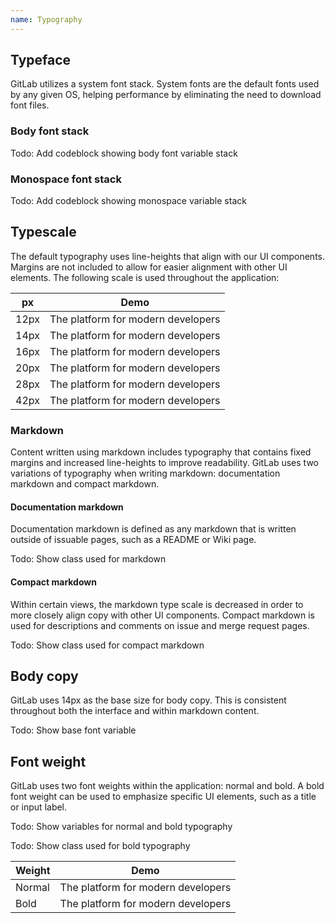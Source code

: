 ```yaml
---
name: Typography
---
```


## Typeface

GitLab utilizes a system font stack. System fonts are the default fonts used by any given OS, helping performance by eliminating the need to download font files.

### Body font stack

Todo: Add codeblock showing body font variable stack

### Monospace font stack

Todo: Add codeblock showing monospace variable stack

## Typescale

The default typography uses line-heights that align with our UI components. Margins are not included to allow for easier alignment with other UI elements. The following scale is used throughout the application:

<table class="gl-table type-scale m-b-6 gl-table">
<thead>
<tr>
<th>px</th>
<th>Demo</th>
</tr>
</thead>
<tbody>
<tr>
<td>12px</td>
<td class="ts-6">The platform for modern developers</td>
</tr>
<tr>
<td>14px</td>
<td class="ts-5">The platform for modern developers</td>
</tr>
<tr>
<td>16px</td>
<td class="ts-4">The platform for modern developers</td>
</tr>
<tr>
<td>20px</td>
<td class="ts-3">The platform for modern developers</td>
</tr>
<tr>
<td>28px</td>
<td class="ts-2">The platform for modern developers</td>
</tr>
<tr>
<td>42px</td>
<td class="ts-1">The platform for modern developers</td>
</tr>
</tbody>
</table>

### Markdown

Content written using markdown includes typography that contains fixed margins and increased line-heights to improve readability. GitLab uses two variations of typography when writing markdown: documentation markdown and compact markdown.

#### Documentation markdown

Documentation markdown is defined as any markdown that is written outside of issuable pages, such as a README or Wiki page.

Todo: Show class used for markdown

#### Compact markdown

Within certain views, the markdown type scale is decreased in order to more closely align copy with other UI components. Compact markdown is used for descriptions and comments on issue and merge request pages.

Todo: Show class used for compact markdown

## Body copy

GitLab uses 14px as the base size for body copy. This is consistent throughout both the interface and within markdown content.

Todo: Show base font variable

## Font weight

GitLab uses two font weights within the application: normal and bold. A bold font weight can be used to emphasize specific UI elements, such as a title or input label.

Todo: Show variables for normal and bold typography

Todo: Show class used for bold typography

<table class="gl-table font-weight m-b-6">
<thead>
<tr>
<th>Weight</th>
<th>Demo</th>
</tr>
</thead>
<tbody>
<tr>
<td>Normal</td>
<td>The platform for modern developers</td>
</tr>
<tr>
<td>Bold</td>
<td class="f-bold">The platform for modern developers</td>
</tr>
</tbody>
</table>
